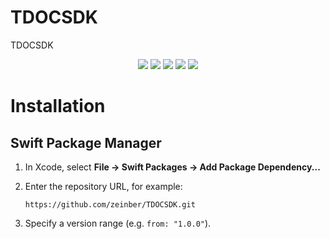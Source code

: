 # TDOCSDK
TDOCSDK

<p align="center">
  <img src="https://img.shields.io/badge/Swift-6.0-orange">
  <img src="https://img.shields.io/badge/iOS-9%2B-blue"> 
  <img src="https://img.shields.io/github/stars/zeinber/TDOCSDK"> 
  <img src="https://img.shields.io/github/issues/zeinber/TDOCSDK">
  <img src="https://img.shields.io/github/last-commit/zeinber/TDOCSDK">  
</p>

# Installation
## Swift Package Manager

1. In Xcode, select **File → Swift Packages → Add Package Dependency...**
2. Enter the repository URL, for example:

   ```text
   https://github.com/zeinber/TDOCSDK.git
   ```
3. Specify a version range (e.g. `from: "1.0.0"`).